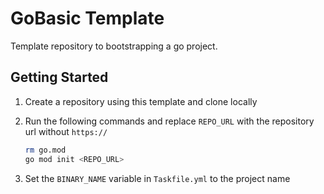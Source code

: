 # GoBasic Template

Template repository to bootstrapping a go project.

## Getting Started

1. Create a repository using this template and clone locally

2. Run the following commands and replace `REPO_URL` with the repository url without `https://`

    ```bash
    rm go.mod
    go mod init <REPO_URL>
    ```

3. Set the `BINARY_NAME` variable in `Taskfile.yml` to the project name
